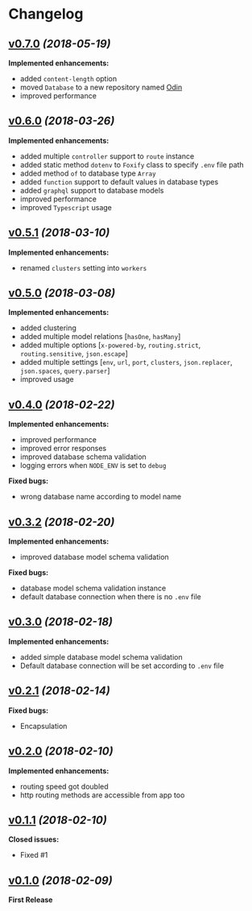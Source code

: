 # Changelog


## [v0.7.0](https://github.com/foxifyjs/foxify/releases/tag/v0.7.0) *(2018-05-19)*

**Implemented enhancements:**
- added `content-length` option
- moved `Database` to a new repository named [Odin](https://github.com/foxifyjs/odin)
- improved performance


## [v0.6.0](https://github.com/foxifyjs/foxify/releases/tag/v0.6.0) *(2018-03-26)*

**Implemented enhancements:**
- added multiple `controller` support to `route` instance
- added static method `dotenv` to `Foxify` class to specify `.env` file path
- added method `of` to database type `Array`
- added `function` support to default values in database types
- added `graphql` support to database models
- improved performance
- improved `Typescript` usage


## [v0.5.1](https://github.com/foxifyjs/foxify/releases/tag/v0.5.1) *(2018-03-10)*

**Implemented enhancements:**
- renamed `clusters` setting into `workers`


## [v0.5.0](https://github.com/foxifyjs/foxify/releases/tag/v0.5.0) *(2018-03-08)*

**Implemented enhancements:**
- added clustering
- added multiple model relations [`hasOne`, `hasMany`]
- added multiple options [`x-powered-by`, `routing.strict`, `routing.sensitive`, `json.escape`]
- added multiple settings [`env`, `url`, `port`, `clusters`, `json.replacer`, `json.spaces`, `query.parser`]
- improved usage


## [v0.4.0](https://github.com/foxifyjs/foxify/releases/tag/v0.4.0) *(2018-02-22)*

**Implemented enhancements:**
- improved performance
- improved error responses
- improved database schema validation
- logging errors when `NODE_ENV` is set to `debug`

**Fixed bugs:**
- wrong database name according to model name


## [v0.3.2](https://github.com/foxifyjs/foxify/releases/tag/v0.3.2) *(2018-02-20)*

**Implemented enhancements:**
- improved database model schema validation

**Fixed bugs:**
- database model schema validation instance
- default database connection when there is no `.env` file


## [v0.3.0](https://github.com/foxifyjs/foxify/releases/tag/v0.3.0) *(2018-02-18)*

**Implemented enhancements:**
- added simple database model schema validation
- Default database connection will be set according to `.env` file


## [v0.2.1](https://github.com/foxifyjs/foxify/releases/tag/v0.2.1) *(2018-02-14)*

**Fixed bugs:**
- Encapsulation


## [v0.2.0](https://github.com/foxifyjs/foxify/releases/tag/v0.2.0) *(2018-02-10)*

**Implemented enhancements:**
- routing speed got doubled
- http routing methods are accessible from app too


## [v0.1.1](https://github.com/foxifyjs/foxify/releases/tag/v0.1.1) *(2018-02-10)*

**Closed issues:**
- Fixed #1


## [v0.1.0](https://github.com/foxifyjs/foxify/releases/tag/v0.1.0) *(2018-02-09)*

**First Release**

